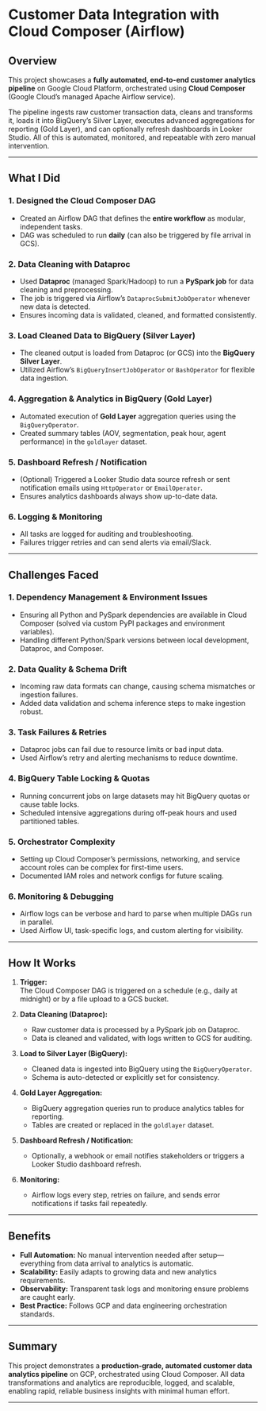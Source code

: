 # Customer Data Integration with Cloud Composer (Airflow)

## Overview

This project showcases a **fully automated, end-to-end customer analytics pipeline** on Google Cloud Platform, orchestrated using **Cloud Composer** (Google Cloud’s managed Apache Airflow service).

The pipeline ingests raw customer transaction data, cleans and transforms it, loads it into BigQuery’s Silver Layer, executes advanced aggregations for reporting (Gold Layer), and can optionally refresh dashboards in Looker Studio. All of this is automated, monitored, and repeatable with zero manual intervention.

---

## What I Did

### 1. Designed the Cloud Composer DAG

- Created an Airflow DAG that defines the **entire workflow** as modular, independent tasks.
- DAG was scheduled to run **daily** (can also be triggered by file arrival in GCS).

### 2. Data Cleaning with Dataproc

- Used **Dataproc** (managed Spark/Hadoop) to run a **PySpark job** for data cleaning and preprocessing.
- The job is triggered via Airflow’s `DataprocSubmitJobOperator` whenever new data is detected.
- Ensures incoming data is validated, cleaned, and formatted consistently.

### 3. Load Cleaned Data to BigQuery (Silver Layer)

- The cleaned output is loaded from Dataproc (or GCS) into the **BigQuery Silver Layer**.
- Utilized Airflow’s `BigQueryInsertJobOperator` or `BashOperator` for flexible data ingestion.

### 4. Aggregation & Analytics in BigQuery (Gold Layer)

- Automated execution of **Gold Layer** aggregation queries using the `BigQueryOperator`.
- Created summary tables (AOV, segmentation, peak hour, agent performance) in the `goldlayer` dataset.

### 5. Dashboard Refresh / Notification

- (Optional) Triggered a Looker Studio data source refresh or sent notification emails using `HttpOperator` or `EmailOperator`.
- Ensures analytics dashboards always show up-to-date data.

### 6. Logging & Monitoring

- All tasks are logged for auditing and troubleshooting.
- Failures trigger retries and can send alerts via email/Slack.

---

## Challenges Faced

### 1. Dependency Management & Environment Issues

- Ensuring all Python and PySpark dependencies are available in Cloud Composer (solved via custom PyPI packages and environment variables).
- Handling different Python/Spark versions between local development, Dataproc, and Composer.

### 2. Data Quality & Schema Drift

- Incoming raw data formats can change, causing schema mismatches or ingestion failures.
- Added data validation and schema inference steps to make ingestion robust.

### 3. Task Failures & Retries

- Dataproc jobs can fail due to resource limits or bad input data.
- Used Airflow’s retry and alerting mechanisms to reduce downtime.

### 4. BigQuery Table Locking & Quotas

- Running concurrent jobs on large datasets may hit BigQuery quotas or cause table locks.
- Scheduled intensive aggregations during off-peak hours and used partitioned tables.

### 5. Orchestrator Complexity

- Setting up Cloud Composer’s permissions, networking, and service account roles can be complex for first-time users.
- Documented IAM roles and network configs for future scaling.

### 6. Monitoring & Debugging

- Airflow logs can be verbose and hard to parse when multiple DAGs run in parallel.
- Used Airflow UI, task-specific logs, and custom alerting for visibility.

---

## How It Works

1. **Trigger:**  
   The Cloud Composer DAG is triggered on a schedule (e.g., daily at midnight) or by a file upload to a GCS bucket.

2. **Data Cleaning (Dataproc):**  
   - Raw customer data is processed by a PySpark job on Dataproc.
   - Data is cleaned and validated, with logs written to GCS for auditing.

3. **Load to Silver Layer (BigQuery):**  
   - Cleaned data is ingested into BigQuery using the `BigQueryOperator`.
   - Schema is auto-detected or explicitly set for consistency.

4. **Gold Layer Aggregation:**  
   - BigQuery aggregation queries run to produce analytics tables for reporting.
   - Tables are created or replaced in the `goldlayer` dataset.

5. **Dashboard Refresh / Notification:**  
   - Optionally, a webhook or email notifies stakeholders or triggers a Looker Studio dashboard refresh.

6. **Monitoring:**  
   - Airflow logs every step, retries on failure, and sends error notifications if tasks fail repeatedly.

---

## Benefits

- **Full Automation:** No manual intervention needed after setup—everything from data arrival to analytics is automatic.
- **Scalability:** Easily adapts to growing data and new analytics requirements.
- **Observability:** Transparent task logs and monitoring ensure problems are caught early.
- **Best Practice:** Follows GCP and data engineering orchestration standards.

---

## Summary

This project demonstrates a **production-grade, automated customer data analytics pipeline** on GCP, orchestrated using Cloud Composer. All data transformations and analytics are reproducible, logged, and scalable, enabling rapid, reliable business insights with minimal human effort.

---
